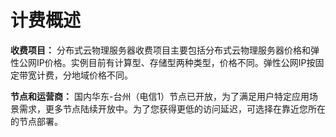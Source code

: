 # 计费概述

**收费项目：**
分布式云物理服务器收费项目主要包括分布式云物理服务器价格和弹性公网IP价格。实例目前有计算型、存储型两种类型，价格不同。弹性公网IP按固定带宽计费，分地域价格不同。

**节点和运营商：**
国内华东-台州（电信1）节点已开放，为了满足用户特定应用场景需求，更多节点陆续开放中。为了您获得更低的访问延迟，可选择在靠近您所在的节点部署。

